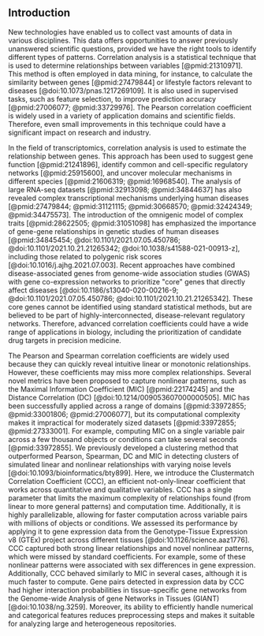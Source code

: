 ## Introduction

New technologies have enabled us to collect vast amounts of data in various disciplines.
This data offers opportunities to answer previously unanswered scientific questions, provided we have the right tools to identify different types of patterns.
Correlation analysis is a statistical technique that is used to determine relationships between variables [@pmid:21310971].
This method is often employed in data mining, for instance, to calculate the similarity between genes [@pmid:27479844] or lifestyle factors relevant to diseases [@doi:10.1073/pnas.1217269109].
It is also used in supervised tasks, such as feature selection, to improve prediction accuracy [@pmid:27006077; @pmid:33729976].
The Pearson correlation coefficient is widely used in a variety of application domains and scientific fields.
Therefore, even small improvements in this technique could have a significant impact on research and industry.


In the field of transcriptomics, correlation analysis is used to estimate the relationship between genes.
This approach has been used to suggest gene function [@pmid:21241896], identify common and cell-specific regulatory networks [@pmid:25915600], and uncover molecular mechanisms in different species [@pmid:21606319; @pmid:16968540].
The analysis of large RNA-seq datasets [@pmid:32913098; @pmid:34844637] has also revealed complex transcriptional mechanisms underlying human diseases [@pmid:27479844; @pmid:31121115; @pmid:30668570; @pmid:32424349; @pmid:34475573].
The introduction of the omnigenic model of complex traits [@pmid:28622505; @pmid:31051098] has emphasized the importance of gene-gene relationships in genetic studies of human diseases [@pmid:34845454; @doi:10.1101/2021.07.05.450786; @doi:10.1101/2021.10.21.21265342; @doi:10.1038/s41588-021-00913-z], including those related to polygenic risk scores [@doi:10.1016/j.ajhg.2021.07.003].
Recent approaches have combined disease-associated genes from genome-wide association studies (GWAS) with gene co-expression networks to prioritize "core" genes that directly affect diseases [@doi:10.1186/s13040-020-00216-9; @doi:10.1101/2021.07.05.450786; @doi:10.1101/2021.10.21.21265342].
These core genes cannot be identified using standard statistical methods, but are believed to be part of highly-interconnected, disease-relevant regulatory networks.
Therefore, advanced correlation coefficients could have a wide range of applications in biology, including the prioritization of candidate drug targets in precision medicine.


The Pearson and Spearman correlation coefficients are widely used because they can quickly reveal intuitive linear or monotonic relationships.
However, these coefficients may miss more complex relationships.
Several novel metrics have been proposed to capture nonlinear patterns, such as the Maximal Information Coefficient (MIC) [@pmid:22174245] and the Distance Correlation (DC) [@doi:10.1214/009053607000000505].
MIC has been successfully applied across a range of domains [@pmid:33972855; @pmid:33001806; @pmid:27006077], but its computational complexity makes it impractical for moderately sized datasets [@pmid:33972855; @pmid:27333001].
For example, computing MIC on a single variable pair across a few thousand objects or conditions can take several seconds [@pmid:33972855].
We previously developed a clustering method that outperformed Pearson, Spearman, DC and MIC in detecting clusters of simulated linear and nonlinear relationships with varying noise levels [@doi:10.1093/bioinformatics/bty899].
Here, we introduce the Clustermatch Correlation Coefficient (CCC), an efficient not-only-linear coefficient that works across quantitative and qualitative variables.
CCC has a single parameter that limits the maximum complexity of relationships found (from linear to more general patterns) and computation time.
Additionally, it is highly parallelizable, allowing for faster computation across variable pairs with millions of objects or conditions.
We assessed its performance by applying it to gene expression data from the Genotype-Tissue Expression v8 (GTEx) project across different tissues [@doi:10.1126/science.aaz1776].
CCC captured both strong linear relationships and novel nonlinear patterns, which were missed by standard coefficients.
For example, some of these nonlinear patterns were associated with sex differences in gene expression.
Additionally, CCC behaved similarly to MIC in several cases, although it is much faster to compute.
Gene pairs detected in expression data by CCC had higher interaction probabilities in tissue-specific gene networks from the Genome-wide Analysis of gene Networks in Tissues (GIANT) [@doi:10.1038/ng.3259].
Moreover, its ability to efficiently handle numerical and categorical features reduces preprocessing steps and makes it suitable for analyzing large and heterogeneous repositories.
